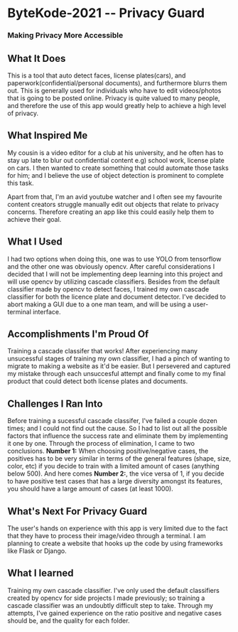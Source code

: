 # ByteKode-2021 -- Privacy Guard
### Making Privacy More Accessible

## What It Does
This is a tool that auto detect faces, license plates(cars), and paperwork(confidential/personal documents), and furthermore blurrs them out. This is generally used for individuals who have to edit videos/photos that is going to be posted online. Privacy is quite valued to many people, and therefore the use of this app would greatly help to achieve a high level of privacy. 

## What Inspired Me
My cousin is a video editor for a club at his university, and he often has to stay up late to blur out confidential content e.g) school work, license plate on cars. I then wanted to create something that could automate those tasks for him; and I believe the use of object detection is prominent to complete this task. 

Apart from that, I'm an avid youtube watcher and I often see my favourite content creators struggle manually edit out objects that relate to privacy concerns. Therefore creating an app like this could easily help them to achieve their goal.

## What I Used
I had two options when doing this, one was to use YOLO from tensorflow and the other one was obviously opencv. After careful considerations I decided that I will not be implementing deep learning into this project and will use opencv by utilizing cascade classifiers. Besides from the default classifier made by opencv to detect faces, I trained my own cascade classifier for both the licence plate and document detector. I've decided to abort making a GUI due to a one man team, and will be using a user-terminal interface. 

## Accomplishments I'm Proud Of
Training a cascade classifer that works! After experiencing many unsucessful stages of training my own classifier, I had a pinch of wanting to migrate to making a website as it'd be easier. But I persevered and captured my mistake through each unsuccesful attempt and finally come to my final product that could detect both license plates and documents. 

## Challenges I Ran Into
Before training a sucessful cascade classifer, I've failed a couple dozen times; and I could not find out the cause. So I had to list out all the possible factors that influence the success rate and eliminate them by implementing it one by one. Through the process of elimination, I came to two conclusions. **Number 1:** When choosing positive/negative cases, the positives has to be very similar in terms of the general features (shape, size, color, etc) if you decide to train with a limited amount of cases (anything below 500). And here comes **Number 2:**, the vice versa of 1, if you decide to have positive test cases that has a large diversity amongst its features, you should have a large amount of cases (at least 1000). 

## What's Next For Privacy Guard
The user's hands on experience with this app is very limited due to the fact that they have to process their image/video through a terminal. I am planning to create a website that hooks up the code by using frameworks like Flask or Django. 

## What I learned
Training my own cascade classifier. I've only used the default classifiers created by opencv for side projects I made previously; so training a cascade classifier was an undoubtly difficult step to take. Through my attempts, I've gained experience on the ratio positive and negative cases should be, and the quality for each folder.
